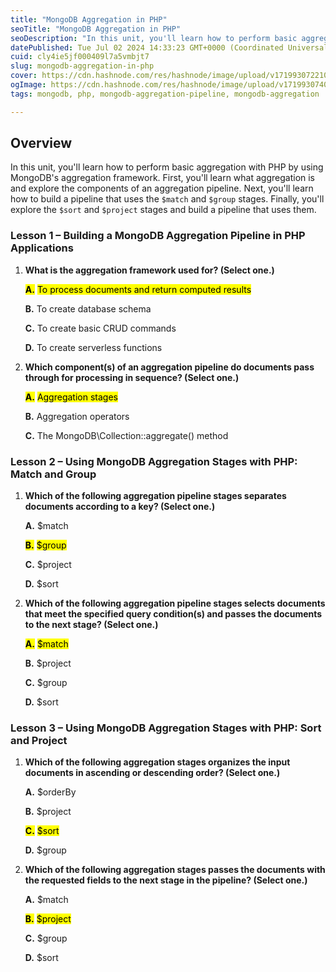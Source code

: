 ```yaml
---
title: "MongoDB Aggregation in PHP"
seoTitle: "MongoDB Aggregation in PHP"
seoDescription: "In this unit, you'll learn how to perform basic aggregation with PHP by using MongoDB's aggregation framework. First, you'll learn what aggregation is and e"
datePublished: Tue Jul 02 2024 14:33:23 GMT+0000 (Coordinated Universal Time)
cuid: cly4ie5jf000409l7a5vmbjt7
slug: mongodb-aggregation-in-php
cover: https://cdn.hashnode.com/res/hashnode/image/upload/v1719930722101/d5c5e869-412b-49cb-a0fc-c752c177cb89.png
ogImage: https://cdn.hashnode.com/res/hashnode/image/upload/v1719930740799/490b6bbd-804f-400c-a3b4-4fee101eed16.png
tags: mongodb, php, mongodb-aggregation-pipeline, mongodb-aggregation

---
```


## **Overview**

In this unit, you'll learn how to perform basic aggregation with PHP by using MongoDB's aggregation framework. First, you'll learn what aggregation is and explore the components of an aggregation pipeline. Next, you'll learn how to build a pipeline that uses the `$match` and `$group` stages. Finally, you'll explore the `$sort` and `$project` stages and build a pipeline that uses them.

### Lesson 1 – Building a MongoDB Aggregation Pipeline in PHP Applications

1. **What is the aggregation framework used for? (Select one.)**
    
    **<mark>A.</mark>** <mark> To process documents and return computed results</mark>
    
    **B.** To create database schema
    
    **C.** To create basic CRUD commands
    
    **D.** To create serverless functions
    
2. **Which component(s) of an aggregation pipeline do documents pass through for processing in sequence? (Select one.)**
    
    **<mark>A.</mark>** <mark> Aggregation stages</mark>
    
    **B.** Aggregation operators
    
    **C.** The MongoDB\\Collection::aggregate() method
    

### Lesson 2 – Using MongoDB Aggregation Stages with PHP: Match and Group

1. **Which of the following aggregation pipeline stages separates documents according to a key? (Select one.)**
    
    **A.** $match
    
    **<mark>B.</mark>** <mark> $group</mark>
    
    **C.** $project
    
    **D.** $sort
    
2. **Which of the following aggregation pipeline stages selects documents that meet the specified query condition(s) and passes the documents to the next stage? (Select one.)**
    
    **<mark>A.</mark>** <mark> $match</mark>
    
    **B.** $project
    
    **C.** $group
    
    **D.** $sort
    

### Lesson 3 – Using MongoDB Aggregation Stages with PHP: Sort and Project

1. **Which of the following aggregation stages organizes the input documents in ascending or descending order? (Select one.)**
    
    **A.** $orderBy
    
    **B.** $project
    
    **<mark>C.</mark>** <mark> $sort</mark>
    
    **D.** $group
    
2. **Which of the following aggregation stages passes the documents with the requested fields to the next stage in the pipeline? (Select one.)**
    
    **A.** $match
    
    **<mark>B.</mark>** <mark> $project</mark>
    
    **C.** $group
    
    **D.** $sort